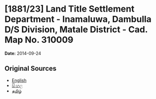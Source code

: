 # [1881/23] Land Title Settlement Department - Inamaluwa, Dambulla D/S Division, Matale District - Cad. Map No. 310009

**Date:** 2014-09-24

## Original Sources

- [English](https://documents.gov.lk/view/extra-gazettes/2014/9/1881-23_E.pdf)
- [සිංහල](https://documents.gov.lk/view/extra-gazettes/2014/9/1881-23_S.pdf)
- [தமிழ்](https://documents.gov.lk/view/extra-gazettes/2014/9/1881-23_T.pdf)
